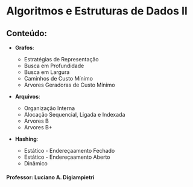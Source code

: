 # Algoritmos e Estruturas de Dados II

## Conteúdo: 
- **Grafos**:
    - Estratégias de Representação
    - Busca em Profundidade
    - Busca em Largura
    - Caminhos de Custo Mínimo
    - Arvores Geradoras de Custo Mínimo

- **Arquivos**:
    - Organização Interna
    - Alocação Sequencial, Ligada e Indexada
    - Arvores B
    - Arvores B+

- **Hashing**:
    - Estático - Endereçaamento Fechado
    - Estático - Endereçaamento Aberto
    - Dinâmico

#### Professor: Luciano A. Digiampietri